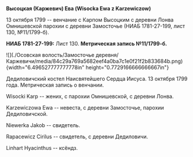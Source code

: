 **Высоцкая (Каржевич) Ева (Wisocka Ewa z Karzewiczow)**

13 октября 1799 -- венчание с Карпом Высоцким с деревни Лонва
Омнишевской парохии с деревни Замосточье (НИАБ 1781-27-199, лист 130,
№11/1799-б).

**НИАБ 1781-27-199:** Лист 130. **Метрическая запись №11/1799-б.**

![](./Осовская волость/Замосточье деревня/Каржевичи/media/84c29a769a5682eef4a0ba7c1e0f21f2b833684b.png){width="6.496527777777778in"
height="0.7729166666666667in"}

Дедиловичский костел Наисвятейшего Сердца Иисуса. 13 октября 1799 года.
Метрическая запись о венчании.

Wisocki Karp -- жених, с парохии Омнишевской, с деревни Лонва.

Karzewiczowa Ewa -- невеста, с деревни Замосточье, парохии
Дедиловичской.

Niewerka Jakob -- свидетель.

Rapacewicz Cirilus -- свидетель, с деревни Дедиловичи.

Linhart Hyacinthus -- ксёндз.
